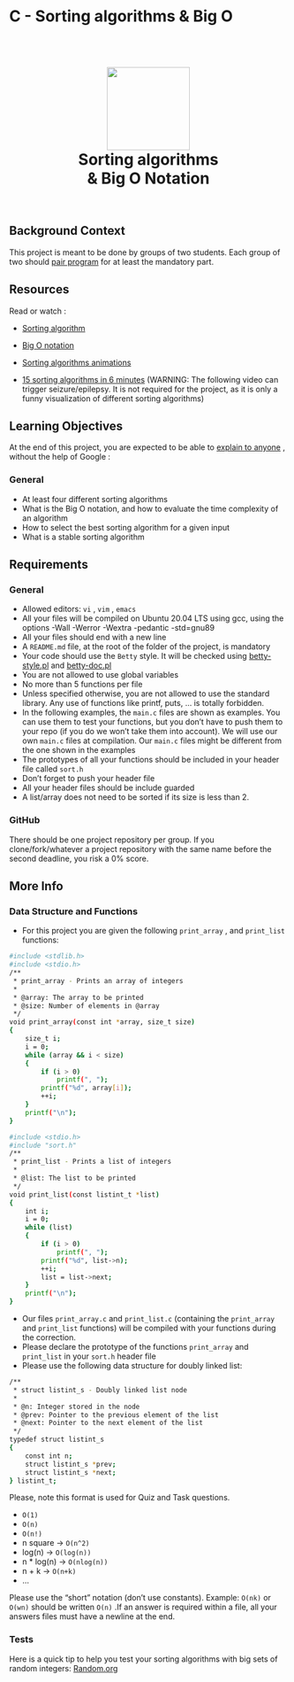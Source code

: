 # C - Sorting algorithms & Big O

<br>

<h1 align="center"><img src="https://i.imgur.com/W3wtc8D.jpg" width='150'><br>Sorting algorithms<br>& Big O Notation</h1>

<br>

## Background Context

This project is meant to be done by groups of two students. Each group of two should  [pair program](https://intranet.hbtn.io/rltoken/QcXizPyNa4DTAMLNzCwdHg) 
for at least the mandatory part.

## Resources

Read or watch :

* [Sorting algorithm](https://intranet.hbtn.io/rltoken/tmzgO7xhCpNgPUxVhLKibw) 

* [Big O notation](https://intranet.hbtn.io/rltoken/XrLMaOhUMHfwsFEz15TVow) 

* [Sorting algorithms animations](https://intranet.hbtn.io/rltoken/kJ7rgWoqdLnxSnSEoAiFCQ) 

* [15 sorting algorithms in 6 minutes](https://intranet.hbtn.io/rltoken/RdvoGNMTJ6Hq34aJ_HmCqA) 
 (WARNING: The following video can trigger seizure/epilepsy. It is not required for the project, as it is only a funny visualization of different sorting algorithms)

## Learning Objectives

At the end of this project, you are expected to be able to  [explain to anyone](https://intranet.hbtn.io/rltoken/NwGzC3ck-xCcOmVIIbZn9Q) 
 ,  without the help of Google :

### General

* At least four different sorting algorithms
* What is the Big O notation, and how to evaluate the time complexity of an algorithm
* How to select the best sorting algorithm for a given input
* What is a stable sorting algorithm

## Requirements

### General

* Allowed editors:  ` vi ` ,  ` vim ` ,  ` emacs ` 
* All your files will be compiled on Ubuntu 20.04 LTS using gcc, using the options -Wall -Werror -Wextra -pedantic -std=gnu89
* All your files should end with a new line
* A  ` README.md `  file, at the root of the folder of the project, is mandatory
* Your code should use the  ` Betty `  style. It will be checked using [betty-style.pl](https://github.com/holbertonschool/Betty/blob/master/betty-style.pl) 
 and [betty-doc.pl](https://github.com/holbertonschool/Betty/blob/master/betty-doc.pl)
* You are not allowed to use global variables
* No more than 5 functions per file
* Unless specified otherwise, you are not allowed to use the standard library. Any use of functions like printf, puts, … is totally forbidden.
* In the following examples, the  ` main.c `  files are shown as examples. You can use them to test your functions, but you don’t have to push them to your repo (if you do we won’t take them into account). We will use our own  ` main.c `  files at compilation. Our  ` main.c `  files might be different from the one shown in the examples
* The prototypes of all your functions should be included in your header file called  ` sort.h ` 
* Don’t forget to push your header file
* All your header files should be include guarded
* A list/array does not need to be sorted if its size is less than 2.

### GitHub

There should be one project repository per group. If you clone/fork/whatever a project repository with the same name before the second deadline, you risk a 0% score.

## More Info

### Data Structure and Functions

* For this project you are given the following  ` print_array ` , and  ` print_list `  functions:

```bash
#include <stdlib.h>
#include <stdio.h>
/**
 * print_array - Prints an array of integers
 *
 * @array: The array to be printed
 * @size: Number of elements in @array
 */
void print_array(const int *array, size_t size)
{
    size_t i;
    i = 0;
    while (array && i < size)
    {
        if (i > 0)
            printf(", ");
        printf("%d", array[i]);
        ++i;
    }
    printf("\n");
}
```

```bash
#include <stdio.h>
#include "sort.h"
/**
 * print_list - Prints a list of integers
 *
 * @list: The list to be printed
 */
void print_list(const listint_t *list)
{
    int i;
    i = 0;
    while (list)
    {
        if (i > 0)
            printf(", ");
        printf("%d", list->n);
        ++i;
        list = list->next;
    }
    printf("\n");
}
```

* Our files  ` print_array.c `  and  ` print_list.c `  (containing the  ` print_array `  and  ` print_list `  functions) will be compiled with your functions during the correction.
* Please declare the prototype of the functions  ` print_array `  and  ` print_list `  in your  ` sort.h `  header file
* Please use the following data structure for doubly linked list:

```bash
/**
 * struct listint_s - Doubly linked list node
 *
 * @n: Integer stored in the node
 * @prev: Pointer to the previous element of the list
 * @next: Pointer to the next element of the list
 */
typedef struct listint_s
{
    const int n;
    struct listint_s *prev;
    struct listint_s *next;
} listint_t;
```

Please, note this format is used for Quiz and Task questions.

*  ` O(1) ` 
*  ` O(n) ` 
*  ` O(n!) ` 
* n square ->  ` O(n^2) ` 
* log(n) ->  ` O(log(n)) ` 
* n * log(n) ->  ` O(nlog(n)) ` 
* n + k ->  ` O(n+k) ` 
* …

Please use the “short” notation (don’t use constants). Example:   ` O(nk) `   or   ` O(wn) `   should be written   ` O(n) `  .If an answer is required within a file, all your answers files must have a newline at the end.

### Tests

Here is a quick tip to help you test your sorting algorithms with big sets of random integers:  [Random.org](https://intranet.hbtn.io/rltoken/KkFXByKWf55lTK32JnY62w)
